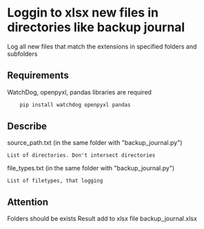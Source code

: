 # Loggin to xlsx new files in directories like backup journal
Log all new files that match the extensions in specified folders and subfolders

## Requirements
WatchDog, openpyxl, pandas libraries are required
```python
    pip install watchdog openpyxl pandas
```
## Describe
source_path.txt (in the same folder with "backup_journal.py")

    List of directories. Don't intersect directories

file_types.txt (in the same folder with "backup_journal.py")
    
    List of filetypes, that logging
    
## Attention
Folders should be exists
Result add to xlsx file backup_journal.xlsx
